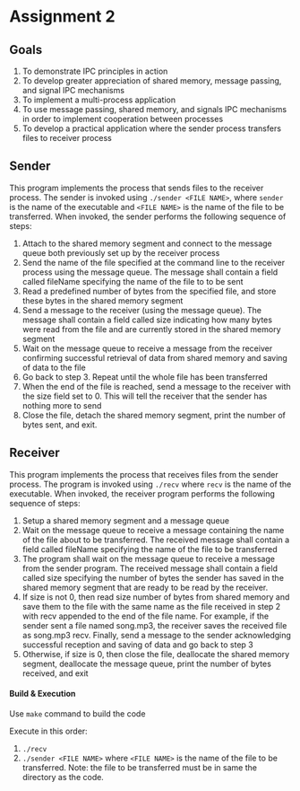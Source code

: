 # Assignment 2

## Goals
1. To demonstrate IPC principles in action
2. To develop greater appreciation of shared memory, message passing, and
    signal IPC mechanisms
3. To implement a multi-process application
4. To use message passing, shared memory, and signals IPC mechanisms in order
    to implement cooperation between processes
5. To develop a practical application where the sender process transfers
    files to receiver process

## Sender
This program implements the process that sends files to the receiver process.
The sender is invoked using `./sender <FILE NAME>`, where `sender` is the
name of the executable and `<FILE NAME>` is the name of the file to be
transferred. When invoked, the sender performs the following sequence of steps:

1. Attach to the shared memory segment and connect to the message queue both
    previously set up by the receiver process
2. Send the name of the file specified at the command line to the receiver
    process using the message queue. The message shall contain a field called
    fileName specifying the name of the file to to be sent
3. Read a predefined number of bytes from the specified file, and store these
    bytes in the shared memory segment
4. Send a message to the receiver (using the message queue). The message shall
    contain a field called size indicating how many bytes were read from the
    file and are currently stored in the shared memory segment
5. Wait on the message queue to receive a message from the receiver confirming
    successful retrieval of data from shared memory and saving of data to the
    file
6. Go back to step 3. Repeat until the whole file has been transferred
7. When the end of the file is reached, send a message to the receiver with
    the size field set to 0. This will tell the receiver that the sender has
    nothing more to send
8. Close the file, detach the shared memory segment, print the number of
    bytes sent, and exit.

## Receiver
This program implements the process that receives files from the sender
process. The program is invoked using `./recv` where `recv` is the name
of the executable. When invoked, the receiver program performs the following
sequence of steps:

1. Setup a shared memory segment and a message queue
2. Wait on the message queue to receive a message containing the name of
    the file about to be transferred. The received message shall contain a
    field called fileName specifying the name of the file to be transferred
3. The program shall wait on the message queue to receive a message from the
    sender program. The received message shall contain a field called size
    specifying the number of bytes the sender has saved in the shared memory
    segment that are ready to be read by the receiver.
4. If size is not 0, then read size number of bytes from shared memory and
    save them to the file with the same name as the file received in step 2
    with recv appended to the end of the file name. For example, if the sender
    sent a file named song.mp3, the receiver saves the received file as
    song.mp3 recv. Finally, send a message to the sender acknowledging
    successful reception and saving of data and go back to step 3
5. Otherwise, if size is 0, then close the file, deallocate the shared memory
    segment, deallocate the message queue, print the number of bytes received,
    and exit

#### Build & Execution
Use `make` command to build the code

Execute in this order:
1. `./recv`
2. `./sender <FILE NAME>` where `<FILE NAME>` is the name of the file to be
    transferred. Note: the file to be transferred must be in same the
    directory as the code.
